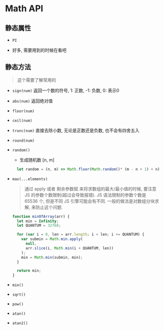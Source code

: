 # Math API

## 静态属性

- `PI`

- 好多, 需要用到的时候在看吧

## 静态方法

> 这个需要了解常用的

- `sign(num)`
  返回一个数的符号,  1: 正数, -1: 负数, 0: 表示0
- `abs(num)`
  返回绝对值 
- `floor(num)`
- `ceil(num)`
- `trunc(num)`
  直接去除小数, 无论是正数还是负数, 也不会有四舍五入 
- `round(num)`
- `random()`
  - 生成随机数 [n, m]
  ```javaScript
    let random = (n, m) => Math.floor(Math.random()* (m - n + 1) + n)
  ```
- `max(...elements)`

  > 通过 apply 或者 剩余参数赋 来将求数组的最大/最小值的时候, 要注意 JS 的参数个数限制(超过会导致报错).
  > JS 语法限制的参数个数是 65536 个, 但是不同 JS 引擎可能会有不同.
  > 一般的做法是对数组分块求解, 来防止这个问题.

  ```js
  function minOfArray(arr) {
    let min = Infinity;
    let QUANTUM = 32768;

    for (var i = 0, len = arr.length; i < len; i += QUANTUM) {
      var submin = Math.min.apply(
        null,
        arr.slice(i, Math.min(i + QUANTUM, len))
      );
      min = Math.min(submin, min);
    }

    return min;
  }
  ```

- `min()`
- `sqrt()`
- `pow()`
- `atan()`
- `atan2()`
